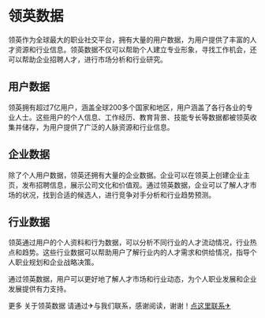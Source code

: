 # 领英数据

领英作为全球最大的职业社交平台，拥有大量的用户数据，为用户提供了丰富的人才资源和行业信息。领英数据不仅可以帮助个人建立专业形象，寻找工作机会，还可以帮助企业招聘人才，进行市场分析和行业研究。

## 用户数据

领英拥有超过7亿用户，涵盖全球200多个国家和地区，用户涵盖了各行各业的专业人士。这些用户的个人信息、工作经历、教育背景、技能专长等数据都被领英收集并储存，为用户提供了广泛的人脉资源和行业信息。

## 企业数据

除了个人用户数据，领英还拥有大量的企业数据。企业可以在领英上创建企业主页，发布招聘信息，展示公司文化和价值观。通过领英数据，企业可以了解人才市场的状况，找到合适的候选人，进行竞争对手分析和行业趋势预测。

## 行业数据

领英通过用户的个人资料和行为数据，可以分析不同行业的人才流动情况，行业热点和趋势。这些行业数据可以帮助用户了解行业内的人才需求和供给情况，指导个人职业规划和企业战略决策。

通过领英数据，用户可以更好地了解人才市场和行业动态，为个人职业发展和企业发展提供有力支持。

更多 关于领英数据 请通过✈与我们联系，感谢阅读，谢谢！[点这里联系✈](https://t.me/gngwzh)